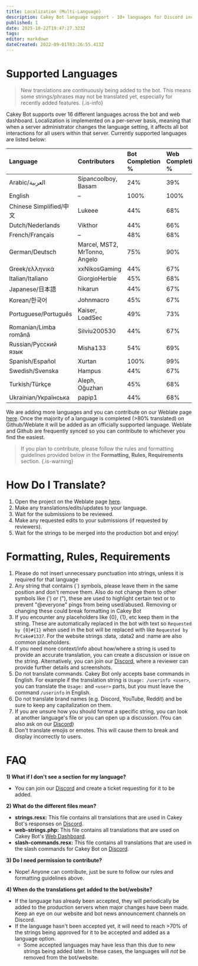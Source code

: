 ```yaml
---
title: Localization (Multi-Language)
description: Cakey Bot language support - 10+ languages for Discord including Spanish, French, German. Multi-language bot configuration guide.
published: 1
date: 2025-10-22T19:47:27.323Z
tags: 
editor: markdown
dateCreated: 2022-09-01T03:26:55.413Z
---
```


# Supported Languages

> New translations are continuously being added to the bot. This means some strings/phrases may not be translated yet, especially for recently added features.
{.is-info}

Cakey Bot supports over 16 different languages across the bot  and web dashboard. Localization is implemented on a per-server basis, meaning that when a server administrator changes the language setting, it affects all bot interactions for all users within that server. Currently supported languages are listed below:

| Language            | Contributors                          | Bot Completion % | Web Completion % |
| :------------------| :------------------------------------- | :--------------- | :---------------- |
| Arabic/العربية      | Sipancoolboy, Basam                     | 24%               | 39%               |
| English            | –                                     | 100%              | 100%              |
| Chinese Simplified/中文 | Lukeee                            | 44%               | 68%               |
| Dutch/Nederlands   | Vikthor                               | 44%               | 66%               |
| French/Français    | –                                     | 48%               | 68%               |
| German/Deutsch     | Marcel, MST2, MrTonno, Angelo         | 75%               | 90%               |
| Greek/ελληνικά      | xxNikosGaming                        | 44%               | 67%               |
| Italian/Italiano   | GiorgioHerbie                         | 45%               | 68%               |
| Japanese/日本語       | hikarun                             | 44%               | 67%               |
| Korean/한국어        | Johnmacro                            | 45%               | 67%               |
| Portuguese/Português | Kaiser, LoadSec                     | 49%               | 73%               |
| Romanian/Limba română | Silviu200530                       | 44%               | 67%               |
| Russian/Русский язык | Misha133                            | 54%               | 69%               |
| Spanish/Español    | Xurtan                                | 100%              | 99%              |
| Swedish/Svenska    | Hampus                                | 44%               | 67%               |
| Turkish/Türkçe     | Aleph, Oğuzhan                        | 45%               | 68%               |
| Ukrainian/Українська | papip1                              | 44%               | 68%               |

We are adding more languages and you can contribute on our Weblate page [here](https://translate.cakey.bot/). Once the majority of a language is completed (>80% translated) on Github/Weblate it will be added as an officially supported language. Weblate and Github are frequently synced so you can contribute to whichever you find the easiest.

> If you plan to contribute, please follow the rules and formatting guidelines provided below in the **Formatting, Rules, Requirements** section.
{.is-warning}

# How Do I Translate?

1. Open the project on the Weblate page [here](https://translate.cakey.bot/).
2. Make any translations/edits/updates to your language.
3. Wait for the submissions to be reviewed.
4. Make any requested edits to your submissions (if requested by reviewers).
5. Wait for the strings to be merged into the production bot and enjoy!

# Formatting, Rules, Requirements

1. Please do not insert unnecessary punctuation into strings, unless it is
   required for that language
2. Any string that contains (`) symbols, please leave them in the same position
   and don't remove them. Also do not change them to other symbols like (') or ("),
   these are used to highlight certain text or to prevent "@everyone" pings from
   being used/abused. Removing or changing these could break formatting in Cakey
   Bot
3. If you encounter any placeholders like {0}, {1}, etc keep them in the
   string. These are automatically replaced in the bot with text so
   `Requested by {0}#{1}` when used in the bot will be replaced with like
   `Requested by MrCake#1337`. For the website strings :data, :data2 and :name are 
   also common placeholders.
4. If you need more context/info about how/where a string is used to provide an
   accurate translation, you can create a discussion or issue on the string. 
   Alternatively, you can join our [Discord](https://cakey.bot/discord), where a reviewer can
   provide further details and screenshots.
5. Do not translate commands. Cakey Bot only accepts base commands in English.
   For example if the translation string is `Usage: /userinfo <user>`, you can
   translate the `Usage:` and `<user>` parts, but you must leave the command
   `/userinfo` in English.
6. Do not translate brand names (e.g. Discord, YouTube, Reddit) and be sure to keep any
   capitalization on them.
7. If you are unsure how you should format a specific string, you can look at
   another language's file or you can open up a discussion. (You can also ask on
   our [Discord](https://cakey.bot/discord))
8. Don't translate emojis or emotes. This will cause them to break and display incorrectly to users.

# FAQ

**1) What if I don't see a section for my language?**

- You can join our [Discord](https://cakey.bot/discord) and create a ticket requesting for it to be added.

**2) What do the different files mean?**

- **strings.resx:** This file contains all translations that are used in Cakey Bot's responses on [Discord](https://discord.gg/Y3VdQAD).
- **web-strings.php:** This file contains all translations that are used on Cakey Bot's [Web Dashboard](https://cakey.bot/dashboard/public).
- **slash-commands.resx:** This file contains all translations that are used in the slash commands for Cakey Bot on [Discord](https://discord.gg/Y3VdQAD).

**3) Do I need permission to contribute?**

- Nope! Anyone can contribute, just be sure to follow our rules and formatting guidelines above.

**4) When do the translations get added to the bot/website?**

- If the language has already been accepted, they will periodically be added to the production servers when major changes have been made. Keep an eye on our website and bot news announcement channels on Discord.
- If the language hasn't been accepted yet, it will need to reach >70% of the strings being approved for it to be accepted and added as a language option.
  - Some accepted languages may have less than this due to new strings being added later. In these cases, the languages will _not_ be removed from the bot/website.